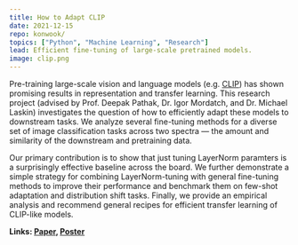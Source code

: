 ```yaml
---
title: How to Adapt CLIP
date: 2021-12-15
repo: konwook/ 
topics: ["Python", "Machine Learning", "Research"]
lead: Efficient fine-tuning of large-scale pretrained models.
image: clip.png
---
```

Pre-training large-scale vision and language models (e.g. [CLIP](https://openai.com/blog/clip/)) has shown promising results in representation and transfer learning. This research project (advised by Prof. Deepak Pathak, Dr. Igor Mordatch, and Dr. Michael Laskin) investigates the question of how to efficiently adapt these models to downstream tasks. We analyze several fine-tuning methods for a diverse set of image classification tasks across two spectra — the amount and similarity of the downstream and pretraining data.

Our primary contribution is to show that just tuning LayerNorm paramters is a surprisingly effective baseline across the board. We further demonstrate a simple strategy for combining LayerNorm-tuning with general fine-tuning methods to improve their performance and benchmark them on few-shot adaptation and distribution shift tasks. Finally, we provide an empirical analysis and recommend general recipes for efficient transfer learning of CLIP-like models.

**Links: [Paper](assets/pdf/clip.pdf), 
[Poster](assets/pdf/clip_poster.pdf)**
